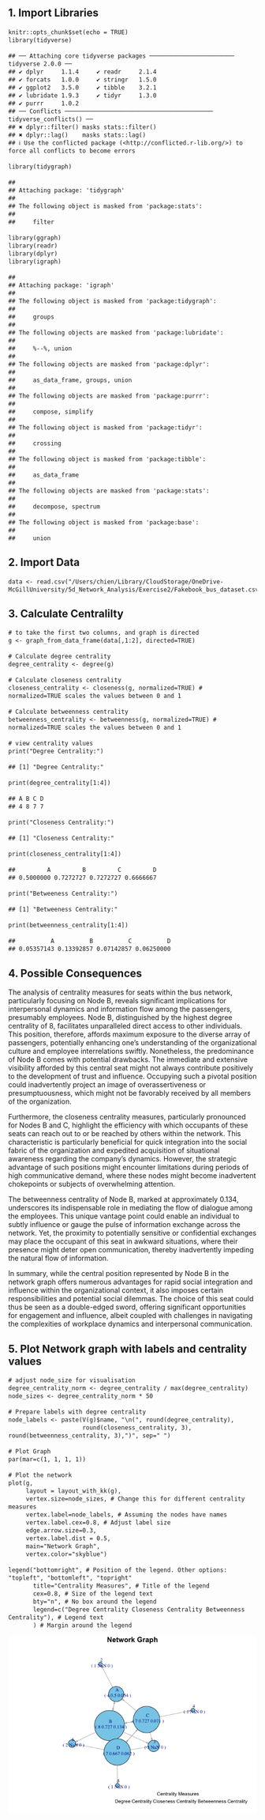 ## 1. Import Libraries

    knitr::opts_chunk$set(echo = TRUE)
    library(tidyverse)

    ## ── Attaching core tidyverse packages ──────────────────────── tidyverse 2.0.0 ──
    ## ✔ dplyr     1.1.4     ✔ readr     2.1.4
    ## ✔ forcats   1.0.0     ✔ stringr   1.5.0
    ## ✔ ggplot2   3.5.0     ✔ tibble    3.2.1
    ## ✔ lubridate 1.9.3     ✔ tidyr     1.3.0
    ## ✔ purrr     1.0.2     
    ## ── Conflicts ────────────────────────────────────────── tidyverse_conflicts() ──
    ## ✖ dplyr::filter() masks stats::filter()
    ## ✖ dplyr::lag()    masks stats::lag()
    ## ℹ Use the conflicted package (<http://conflicted.r-lib.org/>) to force all conflicts to become errors

    library(tidygraph)

    ## 
    ## Attaching package: 'tidygraph'
    ## 
    ## The following object is masked from 'package:stats':
    ## 
    ##     filter

    library(ggraph)
    library(readr)
    library(dplyr)
    library(igraph)

    ## 
    ## Attaching package: 'igraph'
    ## 
    ## The following object is masked from 'package:tidygraph':
    ## 
    ##     groups
    ## 
    ## The following objects are masked from 'package:lubridate':
    ## 
    ##     %--%, union
    ## 
    ## The following objects are masked from 'package:dplyr':
    ## 
    ##     as_data_frame, groups, union
    ## 
    ## The following objects are masked from 'package:purrr':
    ## 
    ##     compose, simplify
    ## 
    ## The following object is masked from 'package:tidyr':
    ## 
    ##     crossing
    ## 
    ## The following object is masked from 'package:tibble':
    ## 
    ##     as_data_frame
    ## 
    ## The following objects are masked from 'package:stats':
    ## 
    ##     decompose, spectrum
    ## 
    ## The following object is masked from 'package:base':
    ## 
    ##     union

## 2. Import Data

    data <- read.csv("/Users/chien/Library/CloudStorage/OneDrive-McGillUniversity/5d_Network_Analysis/Exercise2/Fakebook_bus_dataset.csv")

## 3. Calculate Centralilty

    # to take the first two columns, and graph is directed
    g <- graph_from_data_frame(data[,1:2], directed=TRUE) 

    # Calculate degree centrality
    degree_centrality <- degree(g)

    # Calculate closeness centrality
    closeness_centrality <- closeness(g, normalized=TRUE) # normalized=TRUE scales the values between 0 and 1

    # Calculate betweenness centrality
    betweenness_centrality <- betweenness(g, normalized=TRUE) # normalized=TRUE scales the values between 0 and 1

    # view centrality values
    print("Degree Centrality:")

    ## [1] "Degree Centrality:"

    print(degree_centrality[1:4])

    ## A B C D 
    ## 4 8 7 7

    print("Closeness Centrality:")

    ## [1] "Closeness Centrality:"

    print(closeness_centrality[1:4])

    ##         A         B         C         D 
    ## 0.5000000 0.7272727 0.7272727 0.6666667

    print("Betweeness Centrality:")

    ## [1] "Betweeness Centrality:"

    print(betweenness_centrality[1:4])

    ##          A          B          C          D 
    ## 0.05357143 0.13392857 0.07142857 0.06250000

## 4. Possible Consequences

The analysis of centrality measures for seats within the bus network,
particularly focusing on Node B, reveals significant implications for
interpersonal dynamics and information flow among the passengers,
presumably employees. Node B, distinguished by the highest degree
centrality of 8, facilitates unparalleled direct access to other
individuals. This position, therefore, affords maximum exposure to the
diverse array of passengers, potentially enhancing one’s understanding
of the organizational culture and employee interrelations swiftly.
Nonetheless, the predominance of Node B comes with potential drawbacks.
The immediate and extensive visibility afforded by this central seat
might not always contribute positively to the development of trust and
influence. Occupying such a pivotal position could inadvertently project
an image of overassertiveness or presumptuousness, which might not be
favorably received by all members of the organization.

Furthermore, the closeness centrality measures, particularly pronounced
for Nodes B and C, highlight the efficiency with which occupants of
these seats can reach out to or be reached by others within the network.
This characteristic is particularly beneficial for quick integration
into the social fabric of the organization and expedited acquisition of
situational awareness regarding the company’s dynamics. However, the
strategic advantage of such positions might encounter limitations during
periods of high communicative demand, where these nodes might become
inadvertent chokepoints or subjects of overwhelming attention.

The betweenness centrality of Node B, marked at approximately 0.134,
underscores its indispensable role in mediating the flow of dialogue
among the employees. This unique vantage point could enable an
individual to subtly influence or gauge the pulse of information
exchange across the network. Yet, the proximity to potentially sensitive
or confidential exchanges may place the occupant of this seat in awkward
situations, where their presence might deter open communication, thereby
inadvertently impeding the natural flow of information.

In summary, while the central position represented by Node B in the
network graph offers numerous advantages for rapid social integration
and influence within the organizational context, it also imposes certain
responsibilities and potential social dilemmas. The choice of this seat
could thus be seen as a double-edged sword, offering significant
opportunities for engagement and influence, albeit coupled with
challenges in navigating the complexities of workplace dynamics and
interpersonal communication.

## 5. Plot Network graph with labels and centrality values

    # adjust node_size for visualisation
    degree_centrality_norm <- degree_centrality / max(degree_centrality)
    node_sizes <- degree_centrality_norm * 50 

    # Prepare labels with degree centrality
    node_labels <- paste(V(g)$name, "\n(", round(degree_centrality),
                         round(closeness_centrality, 3), round(betweenness_centrality, 3),")", sep=" ")

    # Plot Graph
    par(mar=c(1, 1, 1, 1))

    # Plot the network
    plot(g,
         layout = layout_with_kk(g),
         vertex.size=node_sizes, # Change this for different centrality measures
         vertex.label=node_labels, # Assuming the nodes have names
         vertex.label.cex=0.8, # Adjust label size
         edge.arrow.size=0.3,
         vertex.label.dist = 0.5,
         main="Network Graph",
         vertex.color="skyblue")

    legend("bottomright", # Position of the legend. Other options: "topleft", "bottomleft", "topright"
           title="Centrality Measures", # Title of the legend
           cex=0.8, # Size of the legend text
           bty="n", # No box around the legend
           legend=c("Degree Centrality Closeness Centrality Betweenness Centrality"), # Legend text
           ) # Margin around the legend

![Network Analysis](https://github.com/ChienChen99/NetworkAnalytics/blob/main/Network%20Analysis-1.png)
